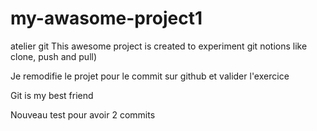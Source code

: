 # my-awasome-project1
atelier git
 This awesome project is created to experiment git notions like clone, push and pull)

Je remodifie le projet pour le commit sur github et valider l'exercice


Git is my best friend

Nouveau test pour avoir 2 commits


